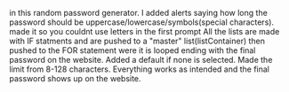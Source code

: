 
in this random password generator. I added alerts saying how long the password should be 
uppercase/lowercase/symbols(special characters). made it so you couldnt use letters in the first prompt
All the lists are made with IF statments and are pushed to a "master" list(listContainer) then pushed to the FOR statement were it is looped ending with the final password on the website. Added a default if none is selected. Made the limit from 8-128 characters. Everything works as intended and the final password shows up on the website.
